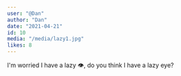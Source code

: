 ```yaml
---
user: "@Dan"
author: "Dan"
date: "2021-04-21"
id: 10
media: "/media/lazy1.jpg"
likes: 8
---
```


I'm worried I have a lazy 👁️, do you think I have a lazy eye?
